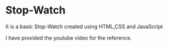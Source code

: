 # Stop-Watch
It is a basic Stop-Watch created using HTML,CSS and JavaScript

I have provided the youtube video for the reference.
